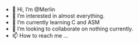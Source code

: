 - 👋 Hi, I’m @Merlin
- 👀 I’m interested in almost everything.
- 🌱 I’m currently learning C and ASM
- 💞️ I’m looking to collaborate on nothing currently.
- 📫 How to reach me ...

<!---
chrissynrick/chrissynrick is a ✨ special ✨ repository because its `README.md` (this file) appears on your GitHub profile.
You can click the Preview link to take a look at your changes.
--->
